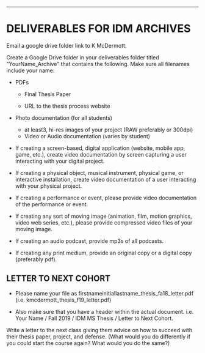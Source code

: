 
___
# DELIVERABLES FOR IDM ARCHIVES

Email a google drive folder link to K McDermott.

Create a Google Drive folder in your deliverables folder titled "YourName_Archive" that contains the following. Make sure all filenames include your name:

* PDFs

  * Final Thesis Paper

  * URL to the thesis process website

* Photo documentation \(for all students\)

    * at least3, hi-res images of your project \(RAW preferably or 300dpi\)
    * Video or Audio documentation \(varies by student\)

* If creating a screen-based, digital application \(website, mobile app, game, etc.\), create video documentation by screen capturing a user interacting with your digital project.

* If creating a physical object, musical instrument, physical game, or interactive installation, create video documentation of a user interacting with your physical project.

* If creating a performance or event, please provide video documentation of the performance or event.

* If creating any sort of moving image \(animation, film, motion graphics, video web series, etc.\), please provide compressed video files of your moving image.

* If creating an audio podcast, provide mp3s of all podcasts.

* If creating any print medium, provide an original copy or a digital copy \(preferably pdf\).

## LETTER TO NEXT COHORT

* Please name your file as firstnameinitiallastname\_thesis\_fa18\_letter.pdf \(i.e. kmcdermott\_thesis\_f19\_letter.pdf\)

* Also make sure that you have a header within the actual document. i.e. Your Name / Fall 2019 / IDM MS Thesis / Letter to Next Cohort.

Write a letter to the next class giving them advice on how to succeed with their thesis paper, project, and defense. \(What would you do differently if you could start the course again? What would you do the same?\)

